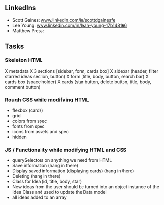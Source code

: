 ## LinkedIns
- Scott Gaines: www.linkedin.com/in/scottdgainesfe
- Lee Young: www.linkedin.com/in/leah-young-17b148166
- Matthew Press:
## Tasks
### Skeleton HTML
X metadata
X 3 sections [sidebar, form, cards box]
X sidebar (header, filter starred ideas section, button)
X form (title, body, button, search bar)
X cards box (space holder)
X cards (star button, delete button, title, body, comment button)
### Rough CSS while modifying HTML
- flexbox (cards)
- grid
- colors from spec
- fonts from spec
- icons from assets and spec
- hidden
### JS / Functionality while modifying HTML and CSS
- querySelectors on anything we need from HTML
- Save information (hang in there)
- Display saved information (displaying cards) (hang in there)
- Deleting (hang in there)
- Class for Idea (id, title, body, star)
- New ideas from the user should be turned into an object instance of the Idea Class and used to update the Data model
- all ideas added to an array
